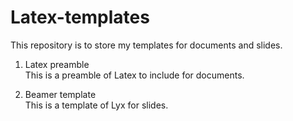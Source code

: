 # Latex-templates

This repository is to store my templates for documents and slides. 

1. Latex preamble  
This is a preamble of Latex to include for documents. 

2. Beamer template  
This is a template of Lyx for slides.
